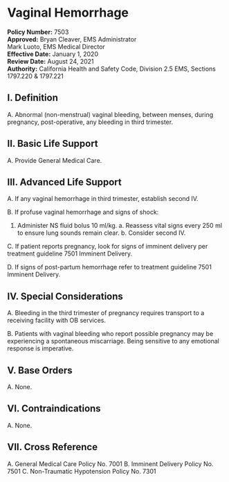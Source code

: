 # Vaginal Hemorrhage

**Policy Number:** 7503  
**Approved:** Bryan Cleaver, EMS Administrator  
Mark Luoto, EMS Medical Director  
**Effective Date:** January 1, 2020  
**Review Date:** August 24, 2021  
**Authority:** California Health and Safety Code, Division 2.5 EMS, Sections 1797.220 & 1797.221

## I. Definition

A. Abnormal (non-menstrual) vaginal bleeding, between menses, during pregnancy, post-operative, any bleeding in third trimester.

## II. Basic Life Support

A. Provide General Medical Care.

## III. Advanced Life Support

A. If any vaginal hemorrhage in third trimester, establish second IV.

B. If profuse vaginal hemorrhage and signs of shock:
1. Administer NS fluid bolus 10 ml/kg.
   a. Reassess vital signs every 250 ml to ensure lung sounds remain clear.
   b. Consider second IV.

C. If patient reports pregnancy, look for signs of imminent delivery per treatment guideline 7501 Imminent Delivery.

D. If signs of post-partum hemorrhage refer to treatment guideline 7501 Imminent Delivery.

## IV. Special Considerations

A. Bleeding in the third trimester of pregnancy requires transport to a receiving facility with OB services.

B. Patients with vaginal bleeding who report possible pregnancy may be experiencing a spontaneous miscarriage. Being sensitive to any emotional response is imperative.

## V. Base Orders

A. None.

## VI. Contraindications

A. None.

## VII. Cross Reference

A. General Medical Care Policy No. 7001
B. Imminent Delivery Policy No. 7501
C. Non-Traumatic Hypotension Policy No. 7301

